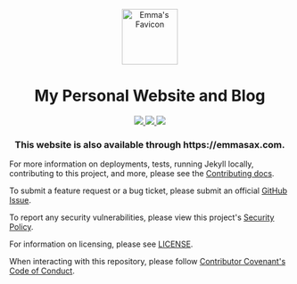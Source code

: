 <p align="center">
  <img width="100px;" style="border-bottom: -100px;" src="https://raw.githubusercontent.com/emmahsax/emmahsax.github.io/main/assets/images/favicon/original.png" alt="Emma's Favicon">
</p>

<h1 align="center">
  My Personal Website and Blog
</h1>

<p align="center">
  <a href="https://github.com/emmahsax/emmahsax.github.io/actions">
    <img src="https://img.shields.io/github/workflow/status/emmahsax/emmahsax.github.io/Main?label=github%20actions%20workflow">
  </a>
  <a href="https://github.com/emmahsax/emmahsax.github.io/deployments">
    <img src="https://img.shields.io/github/deployments/emmahsax/emmahsax.github.io/github-pages?label=github%20pages%20deployment">
  </a>
  <a href="https://codeclimate.com/github/emmahsax/emmahsax.github.io/maintainability">
    <img src="https://img.shields.io/codeclimate/maintainability/emmahsax/emmahsax.github.io?label=code%20climate%20maintainability">
  </a>
</p>

<h3 align="center">This website is also available through https://emmasax.com.</h3>

For more information on deployments, tests, running Jekyll locally, contributing to this project, and more, please see the  [Contributing docs](https://github.com/emmahsax/emmahsax.github.io/blob/main/.github/contributing.md).

To submit a feature request or a bug ticket, please submit an official [GitHub Issue](https://github.com/emmahsax/emmahsax.github.io/issues/new).

To report any security vulnerabilities, please view this project's [Security Policy](https://github.com/emmahsax/emmahsax.github.io/security/policy).

For information on licensing, please see [LICENSE](https://github.com/emmahsax/emmahsax.github.io/blob/main/LICENSE).

When interacting with this repository, please follow [Contributor Covenant's Code of Conduct](https://contributor-covenant.org).
